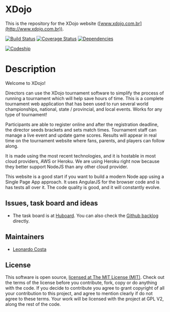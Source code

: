 # XDojo

This is the repository for the XDojo website ([www.xdojo.com.br](http://www.xdojo.com.br)). 

[![Build Status](https://travis-ci.org/leocosta/xdojo.png)](https://travis-ci.org/leocosta/xdojo)
[![Coverage Status](https://coveralls.io/repos/leocosta/xdojo/badge.png)](https://coveralls.io/r/leocosta/xdojo)
[![Dependencies](https://gemnasium.com/leocosta/xdojo.png)](https://gemnasium.com/leocosta/xdojo)

[![Codeship](https://www.codeship.io/projects/5399b800-b067-0131-a262-6660aa17add9/status)](https://www.codeship.io/projects/5399b800-b067-0131-a262-6660aa17add9/status)

# Description

Welcome to XDojo!

Directors can use the XDojo tournament software to simplify the process of running a tournament which will help save hours of time. This is a complete tournament web application that has been used to run several world championships, national, state / provincial, and local events. Works for any type of tournament! 

Participants are able to register online and after the registration deadline, the director seeds brackets and sets match times. Tournament staff can manage a live event and update game scores. Results will appear in real time on the tournament website where fans, parents, and players can follow along. 

It is made using the most recent technologies, and it is hostable in most cloud providers, AWS or Heroku. We are using Heroku
right now because they better support NodeJS than any other cloud provider.

This website is a good start if you want to build a modern Node app using a Single Page App approach. It uses AngularJS for the
browser code and is has tests all over it. The code quality is good, and it will constantly evolve.

## Issues, task board and ideas

* The task board is at [Huboard](https://huboard.com/leocosta/xdojo). You can also check the [Github backlog](https://github.com/leocosta/xdojo/issues) directly.

## Maintainers

* [Leonardo Costa](http://twitter.com/leoccosta/)

## License

This software is open source, [licensed at The MIT License (MIT)](https://github.com/leocosta/xdojo/blob/master/LICENSE). Check out the terms of the license before you contribute, fork, copy or do anything with the code. If you decide to contribute you agree to grant copyright of all your contribution to this project, and agree to mention clearly if do not agree to these terms. Your work will be licensed with the project at GPL V2, along the rest of the code.
